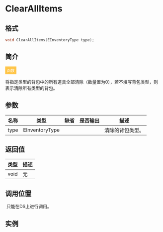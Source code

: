 # ClearAllItems

## 格式

```C++
void ClearAllItems(EInventoryType type);
```

## 简介

<span style="padding: 4px 6px; font-size: 12px; display: inline-block; color: #FFFFFF; background: #FFC547;">函数</span>

​	将指定类型的背包中的所有道具全部清除（数量置为0），若不填写背包类型，则表示清除所有类型的背包。

## 参数

| 名称 | 类型           | 缺省 | 是否输出 | 描述             |
| ---- | -------------- | ---- | -------- | ---------------- |
| type | EInventoryType |      |          | 清除的背包类型。 |

## 返回值

| 类型 | 描述 |
| ---- | ---- |
| void | 无   |

## 调用位置

​	只能在DS上进行调用。

## 实例

​	